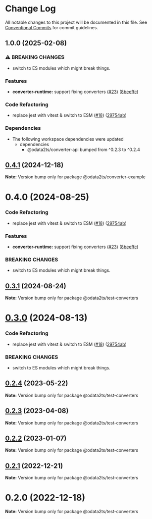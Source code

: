 # Change Log

All notable changes to this project will be documented in this file.
See [Conventional Commits](https://conventionalcommits.org) for commit guidelines.

## 1.0.0 (2025-02-08)


### ⚠ BREAKING CHANGES

* switch to ES modules which might break things.

### Features

* **converter-runtime:** support fixing converters ([#23](https://github.com/odata2ts/converter/issues/23)) ([8beeffc](https://github.com/odata2ts/converter/commit/8beeffc0f791949ad4b524cb844b0701b4dfc628))


### Code Refactoring

* replace jest with vitest & switch to ESM ([#18](https://github.com/odata2ts/converter/issues/18)) ([29754ab](https://github.com/odata2ts/converter/commit/29754abec8617cfe45f647ffbf91e92586b79ee9))


### Dependencies

* The following workspace dependencies were updated
  * dependencies
    * @odata2ts/converter-api bumped from ^0.2.3 to ^0.2.4

## [0.4.1](https://github.com/odata2ts/converter/compare/@odata2ts/converter-example@0.4.0...@odata2ts/converter-example@0.4.1) (2024-12-18)

**Note:** Version bump only for package @odata2ts/converter-example






# 0.4.0 (2024-08-25)


### Code Refactoring

* replace jest with vitest & switch to ESM ([#18](https://github.com/odata2ts/converter/issues/18)) ([29754ab](https://github.com/odata2ts/converter/commit/29754abec8617cfe45f647ffbf91e92586b79ee9))


### Features

* **converter-runtime:** support fixing converters ([#23](https://github.com/odata2ts/converter/issues/23)) ([8beeffc](https://github.com/odata2ts/converter/commit/8beeffc0f791949ad4b524cb844b0701b4dfc628))


### BREAKING CHANGES

* switch to ES modules which might break things.





## [0.3.1](https://github.com/odata2ts/converter/compare/@odata2ts/test-converters@0.3.0...@odata2ts/test-converters@0.3.1) (2024-08-24)

**Note:** Version bump only for package @odata2ts/test-converters





# [0.3.0](https://github.com/odata2ts/converter/compare/@odata2ts/test-converters@0.2.4...@odata2ts/test-converters@0.3.0) (2024-08-13)


### Code Refactoring

* replace jest with vitest & switch to ESM ([#18](https://github.com/odata2ts/converter/issues/18)) ([29754ab](https://github.com/odata2ts/converter/commit/29754abec8617cfe45f647ffbf91e92586b79ee9))


### BREAKING CHANGES

* switch to ES modules which might break things.





## [0.2.4](https://github.com/odata2ts/converter/compare/@odata2ts/test-converters@0.2.3...@odata2ts/test-converters@0.2.4) (2023-05-22)

**Note:** Version bump only for package @odata2ts/test-converters





## [0.2.3](https://github.com/odata2ts/odata2ts/compare/@odata2ts/test-converters@0.2.2...@odata2ts/test-converters@0.2.3) (2023-04-08)

**Note:** Version bump only for package @odata2ts/test-converters






## [0.2.2](https://github.com/odata2ts/odata2ts/compare/@odata2ts/test-converters@0.2.1...@odata2ts/test-converters@0.2.2) (2023-01-07)

**Note:** Version bump only for package @odata2ts/test-converters





## [0.2.1](https://github.com/odata2ts/odata2ts/compare/@odata2ts/test-converters@0.2.0...@odata2ts/test-converters@0.2.1) (2022-12-21)

**Note:** Version bump only for package @odata2ts/test-converters





# 0.2.0 (2022-12-18)

**Note:** Version bump only for package @odata2ts/test-converters
